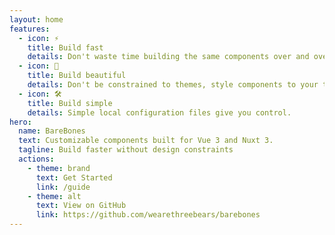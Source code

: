 ```yaml
---
layout: home
features:
  - icon: ⚡️
    title: Build fast
    details: Don't waste time building the same components over and over again.
  - icon: 🎨
    title: Build beautiful
    details: Don't be constrained to themes, style components to your taste.
  - icon: 🛠️
    title: Build simple
    details: Simple local configuration files give you control.
hero:
  name: BareBones
  text: Customizable components built for Vue 3 and Nuxt 3.
  tagline: Build faster without design constraints
  actions:
    - theme: brand
      text: Get Started
      link: /guide
    - theme: alt
      text: View on GitHub
      link: https://github.com/wearethreebears/barebones
---
```

